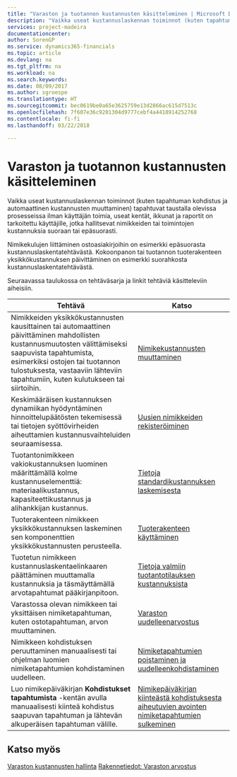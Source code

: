 ```yaml
---
title: "Varaston ja tuotannon kustannusten käsitteleminen | Microsoft Docs"
description: "Vaikka useat kustannuslaskennan toiminnot (kuten tapahtuman kohdistus ja automaattinen kustannusten muuttaminen) tapahtuvat taustalla olevissa prosesseissa ilman käyttäjän toimia, useat kentät, ikkunat ja raportit on tarkoitettu käyttäjille, jotka hallitsevat nimikkeiden tai toimintojen kustannuksia suoraan tai epäsuorasti."
services: project-madeira
documentationcenter: 
author: SorenGP
ms.service: dynamics365-financials
ms.topic: article
ms.devlang: na
ms.tgt_pltfrm: na
ms.workload: na
ms.search.keywords: 
ms.date: 08/09/2017
ms.author: sgroespe
ms.translationtype: HT
ms.sourcegitcommit: bec0619be0a65e3625759e13d2866ac615d7513c
ms.openlocfilehash: 7f607e36c9201304d9777cebf4a4418914252768
ms.contentlocale: fi-fi
ms.lasthandoff: 03/22/2018

---
```

# <a name="handling-inventory-and-manufacturing-costs"></a>Varaston ja tuotannon kustannusten käsitteleminen
Vaikka useat kustannuslaskennan toiminnot (kuten tapahtuman kohdistus ja automaattinen kustannusten muuttaminen) tapahtuvat taustalla olevissa prosesseissa ilman käyttäjän toimia, useat kentät, ikkunat ja raportit on tarkoitettu käyttäjille, jotka hallitsevat nimikkeiden tai toimintojen kustannuksia suoraan tai epäsuorasti.  

 Nimikekulujen liittäminen ostoasiakirjoihin on esimerkki epäsuorasta kustannuslaskentatehtävästä. Kokoonpanon tai tuotannon tuoterakenteen yksikkökustannuksen päivittäminen on esimerkki suorahkosta kustannuslaskentatehtävästä.  

 Seuraavassa taulukossa on tehtäväsarja ja linkit tehtäviä käsitteleviin aiheisiin.   

|**Tehtävä**|**Katso**|  
|------------|-------------|  
|Nimikkeiden yksikkökustannusten kausittainen tai automaattinen päivittäminen mahdollisten kustannusmuutosten välittämiseksi saapuvista tapahtumista, esimerkiksi ostojen tai tuotannon tulostuksesta, vastaaviin lähteviin tapahtumiin, kuten kulutukseen tai siirtoihin.|[Nimikekustannusten muuttaminen](inventory-how-adjust-item-costs.md)|  
|Keskimääräisen kustannuksen dynamiikan hyödyntäminen hinnoittelupäätösten tekemisessä tai tietojen syöttövirheiden aiheuttamien kustannusvaihteluiden seuraamisessa.|[Uusien nimikkeiden rekisteröiminen](inventory-how-register-new-items.md)|  
|Tuotantonimikkeen vakiokustannuksen luominen määrittämällä kolme kustannuselementtiä: materiaalikustannus, kapasiteettikustannus ja alihankkijan kustannus.|[Tietoja standardikustannuksen laskemisesta](finance-about-calculating-standard-cost.md)|  
|Tuoterakenteen nimikkeen yksikkökustannuksen laskeminen sen komponenttien yksikkökustannusten perusteella.|[Tuoterakenteen käyttäminen](inventory-how-work-BOMs.md)|  
|Tuotetun nimikkeen kustannuslaskentaelinkaaren päättäminen muuttamalla kustannuksia ja täsmäyttämällä arvotapahtumat pääkirjanpitoon.|[Tietoja valmiin tuotantotilauksen kustannuksista](finance-about-finished-production-order-costs.md)|  
|Varastossa olevan nimikkeen tai yksittäisen nimiketapahtuman, kuten ostotapahtuman, arvon muuttaminen.|[Varaston uudelleenarvostus](inventory-how-revalue-inventory.md)|
|Nimikkeen kohdistuksen peruuttaminen manuaalisesti tai ohjelman luomien nimiketapahtumien kohdistaminen uudelleen.|[Nimiketapahtumien poistaminen ja uudelleenkohdistaminen](finance-how-to-remove-and-reapply-item-entries.md)|  
|Luo nimikepäiväkirjan **Kohdistukset tapahtumista** -kentän avulla manuaalisesti kiinteä kohdistus saapuvan tapahtuman ja lähtevän alkuperäisen tapahtuman välille.|[Nimikepäiväkirjan kiinteästä kohdistuksesta aiheutuvien avointen nimiketapahtumien sulkeminen](finance-how-to-close-open-item-ledger-entries-resulting-from-fixed-application-in-the-item-journal.md)|  

## <a name="see-also"></a>Katso myös  
[Varaston kustannusten hallinta](finance-manage-inventory-costs.md)
[Rakennetiedot: Varaston arvostus](design-details-inventory-costing.md)

